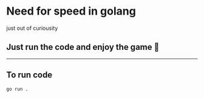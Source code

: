 # Need for speed in golang
just out of curiousity

## Just run the code and enjoy the game 🤠
** **
## To run code
```
go run .

```
